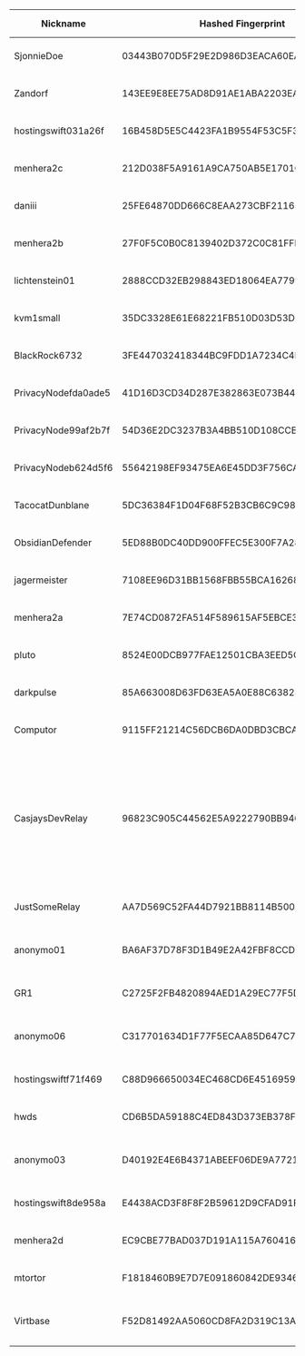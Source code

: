 | Nickname |  Hashed Fingerprint	| Or Addresses | Contact | Running | Flags | Last Seen | First Seen | Last Restarted | Advertised Bandwidth | Platform | Version | Version Status | Recommended Version | Verified hostnames | Exit policy |
|---|---|---|---|---|---|---|---|---|---|---|---|---|---|---|---|
|SjonnieDoe | 03443B070D5F29E2D986D3EACA60EA7FFEEF8C0B | ["84.26.162.164:9001"] | Sjonnie Doe <sjonnie.doe AT 933k dot nl> | true | Running, Valid | 2025-10-22 21:00:00 | 2025-10-22 19:00:00 | 2025-10-22 16:21:16 | 4095939 | Tor 0.4.8.17 on Linux | 0.4.8.17 | recommended | true | ["84-26-162-164.cable.dynamic.v4.ziggo.nl"] | ["reject *:*"]|
|Zandorf | 143EE9E8EE75AD8D91AE1ABA2203EAF5125CADE9 | ["151.33.77.232:9001"] | zandorf@protonmail.com | true | Running, V2Dir, Valid | 2025-10-22 21:00:00 | 2025-10-22 16:00:00 | 2025-10-22 15:22:45 | 0 | Tor 0.4.8.19 on Linux | 0.4.8.19 | recommended | true | N/A | ["reject *:*"]|
|hostingswift031a26f | 16B458D5E5C4423FA1B9554F53C5F3958190E4A4 | ["208.73.202.44:9001","[2604:a00:50:b5:216:3eff:fe30:96df]:9001"] | admin@hostingswift.com | true | Running, V2Dir, Valid | 2025-10-22 21:00:00 | 2025-10-22 05:00:00 | 2025-10-22 04:10:28 | 0 | Tor 0.4.8.17 on Linux | 0.4.8.17 | recommended | true | ["r1.dnsdigi.com"] | ["reject *:*"]|
|menhera2c | 212D038F5A9161A9CA750AB5E1701CF7D34DFE5C | ["43.228.174.251:9003","[2402:3160:f00::1002]:9003"] | Menhera.org <board at menhera dot com> | true | Running, V2Dir, Valid | 2025-10-22 21:00:00 | 2025-10-22 11:00:00 | 2025-10-22 09:43:42 | 0 | Tor 0.4.8.19 on Linux | 0.4.8.19 | recommended | true | ["relay2.tor.menhera.org"] | ["reject *:*"]|
|daniii | 25FE64870DD666C8EAA273CBF2116516E727A71B | ["91.186.49.212:9003"] | fuck.off@gmail.com | true | Running, V2Dir, Valid | 2025-10-22 21:00:00 | 2025-10-22 15:00:00 | 2025-10-22 20:12:41 | 0 | Tor 0.4.8.10 on Linux | 0.4.8.10 | recommended | true | ["pool-212.49.186.91.dynamic.wobline-ip.de"] | ["reject *:*"]|
|menhera2b | 27F0F5C0B0C8139402D372C0C81FFF846D0CBD1D | ["43.228.174.251:9002","[2402:3160:f00::1002]:9002"] | Menhera.org <board at menhera dot com> | true | Running, V2Dir, Valid | 2025-10-22 21:00:00 | 2025-10-22 12:00:00 | 2025-10-22 09:43:42 | 0 | Tor 0.4.8.19 on Linux | 0.4.8.19 | recommended | true | N/A | ["reject *:*"]|
|lichtenstein01 | 2888CCD32EB298843ED18064EA779959785ED17C | ["84.168.118.121:443"] | contact@janic.dev | true | Running, V2Dir, Valid | 2025-10-22 21:00:00 | 2025-10-22 12:00:00 | 2025-10-22 11:21:34 | 0 | Tor 0.4.8.16 on Linux | 0.4.8.16 | recommended | true | ["p54a87679.dip0.t-ipconnect.de"] | ["reject *:*"]|
|kvm1small | 35DC3328E61E68221FB510D03D53DC660FD2CD1C | ["145.79.1.246:443","[2a02:4780:2d:b981::1]:443"] | vincentrex@flounderfantasy.com | true | Running, Valid | 2025-10-22 21:00:00 | 2025-10-22 05:00:00 | 2025-10-22 04:32:36 | 0 | Tor 0.4.8.19 on Linux | 0.4.8.19 | recommended | true | ["srv822974.hstgr.cloud"] | ["reject *:*"]|
|BlackRock6732 | 3FE447032418344BC9FDD1A7234C4DAA1586CC41 | ["38.148.147.164:9001"] | Random Person nobody@tor.org | true | Running, V2Dir, Valid | 2025-10-22 21:00:00 | 2025-10-22 11:00:00 | 2025-10-22 10:47:36 | 0 | Tor 0.4.8.14 on Linux | 0.4.8.14 | recommended | true | ["38-148-147-164.dyn.vnetfiber.com"] | ["reject *:*"]|
|PrivacyNodefda0ade5 | 41D16D3CD34D287E382863E073B446CB9CE8995B | ["45.137.99.248:9001"] | privacy@example.com | true | Running, V2Dir, Valid | 2025-10-22 21:00:00 | 2025-10-22 04:00:00 | 2025-10-22 03:26:36 | 0 | Tor 0.4.8.19 on Linux | 0.4.8.19 | recommended | true | N/A | ["reject *:*"]|
|PrivacyNode99af2b7f | 54D36E2DC3237B3A4BB510D108CCB1F35FAF7F47 | ["93.113.25.164:9001"] | privacy@example.com | true | Running, V2Dir, Valid | 2025-10-22 21:00:00 | 2025-10-22 04:00:00 | 2025-10-22 03:26:12 | 0 | Tor 0.4.8.19 on Linux | 0.4.8.19 | recommended | true | N/A | ["reject *:*"]|
|PrivacyNodeb624d5f6 | 55642198EF93475EA6E45DD3F756CA828CD065C3 | ["82.153.138.135:9001"] | privacy@example.com | true | Running, V2Dir, Valid | 2025-10-22 21:00:00 | 2025-10-22 04:00:00 | 2025-10-22 03:24:15 | 0 | Tor 0.4.8.19 on Linux | 0.4.8.19 | recommended | true | N/A | ["reject *:*"]|
|TacocatDunblane | 5DC36384F1D04F68F52B3CB6C9C9839A12678677 | ["207.81.90.70:443","[2001:569:51fc:6701:2204:656e:ea0b:feed]:443"] | tacocatTor[at]protonmail[dot]com | true | Running, V2Dir, Valid | 2025-10-22 21:00:00 | 2025-10-22 03:00:00 | 2025-10-22 02:37:05 | 0 | Tor 0.4.8.19 on Linux | 0.4.8.19 | recommended | true | ["d207-81-90-70.bchsia.telus.net"] | ["reject *:*"]|
|ObsidianDefender | 5ED88B0DC40DD900FFEC5E300F7A28C6C4481094 | ["89.58.49.219:443","[2a03:4000:68:26f:784b:1aff:fe24:fcd8]:443"] | pxlpro AT tutanota dot com | true | Running, V2Dir, Valid | 2025-10-22 21:00:00 | 2025-10-22 20:00:00 | 2025-10-22 19:48:59 | 0 | Tor 0.4.8.19 on Linux | 0.4.8.19 | recommended | true | ["v2202510307311392173.ultrasrv.de"] | ["reject *:*"]|
|jagermeister | 7108EE96D31BB1568FBB55BCA1626844CF5C979F | ["194.147.95.193:443"] | N/A | true | Running, V2Dir, Valid | 2025-10-22 21:00:00 | 2025-10-22 10:00:00 | 2025-10-22 08:56:23 | 0 | Tor 0.4.8.19 on Linux | 0.4.8.19 | recommended | true | N/A | ["reject *:*"]|
|menhera2a | 7E74CD0872FA514F589615AF5EBCE36F6E7D7A80 | ["43.228.174.251:9001","[2402:3160:f00::1002]:9001"] | Menhera.org <board at menhera dot com> | true | Running, V2Dir, Valid | 2025-10-22 21:00:00 | 2025-10-22 11:00:00 | 2025-10-22 09:43:42 | 0 | Tor 0.4.8.19 on Linux | 0.4.8.19 | recommended | true | ["relay2.tor.menhera.org"] | ["reject *:*"]|
|pluto | 8524E00DCB977FAE12501CBA3EED5C2AA75DFFA2 | ["94.140.115.61:443"] | supersayin1888@gmail.com | true | Running, V2Dir, Valid | 2025-10-22 21:00:00 | 2025-10-22 03:00:00 | 2025-10-22 02:23:46 | 0 | Tor 0.4.8.19 on Linux | 0.4.8.19 | recommended | true | N/A | ["reject *:*"]|
|darkpulse | 85A663008D63FD63EA5A0E88C63823B2164F5DA2 | ["50.5.65.37:9001"] | threathunter25@protonmail.com | true | Running, Valid | 2025-10-22 21:00:00 | 2025-10-22 09:00:00 | 2025-10-22 08:00:48 | 0 | Tor 0.4.8.19 on Linux | 0.4.8.19 | recommended | true | ["ip-50-5-65-37.dynamic.fuse.net"] | ["reject *:*"]|
|Computor | 9115FF21214C56DCB6DA0DBD3CBCAEA5A96FDF77 | ["78.141.239.225:6482","[2a05:f480:1000:753:5400:3ff:fe3f:ccdf]:6482"] | webmaster@computerm.net | false | Running, V2Dir, Valid | 2025-10-22 14:00:00 | 2025-10-22 01:00:00 | 2025-10-22 14:24:39 | 0 | Tor 0.4.8.16 on Linux | 0.4.8.16 | recommended | true | ["computerm.net"] | ["reject *:*"]|
|CasjaysDevRelay | 96823C905C44562E5A9222790BB946DC60DF4A39 | ["82.29.128.145:57001"] | tor-admin@tor.casjay.nl | true | Exit, Running, V2Dir, Valid | 2025-10-22 21:00:00 | 2025-10-22 18:00:00 | 2025-10-22 19:49:35 | 0 | Tor 0.4.8.19 on Linux | 0.4.8.19 | recommended | true | ["pihole.casjay.nl"] | ["reject 0.0.0.0/8:*","reject 169.254.0.0/16:*","reject 127.0.0.0/8:*","reject 192.168.0.0/16:*","reject 10.0.0.0/8:*","reject 172.16.0.0/12:*","reject 82.29.128.145:*","reject *:25","reject *:465","reject *:587","reject *:135-139","accept *:*"]|
|JustSomeRelay | AA7D569C52FA44D7921BB8114B50044E80D179F8 | ["73.116.131.165:9001"] | N/A | true | Running, V2Dir, Valid | 2025-10-22 21:00:00 | 2025-10-22 02:00:00 | 2025-10-22 00:39:19 | 21504 | Tor 0.4.8.18 on Linux | 0.4.8.18 | recommended | true | ["c-73-116-131-165.hsd1.ca.comcast.net"] | ["reject *:*"]|
|anonymo01 | BA6AF37D78F3D1B49E2A42FBF8CCD46E9BD9C334 | ["185.156.174.246:443"] | N/A | true | Fast, Running, V2Dir, Valid | 2025-10-22 21:00:00 | 2025-10-22 09:00:00 | 2025-10-22 17:55:39 | 8604672 | Tor 0.4.8.19 on Linux | 0.4.8.19 | recommended | true | N/A | ["reject *:*"]|
|GR1 | C2725F2FB4820894AED1A29EC77F5D976FBB2695 | ["31.59.121.178:9001"] | quack_askew590@simplelogin.com | true | Running, V2Dir, Valid | 2025-10-22 21:00:00 | 2025-10-22 14:00:00 | 2025-10-22 13:42:08 | 0 | Tor 0.4.8.17 on Linux | 0.4.8.17 | recommended | true | N/A | ["reject *:*"]|
|anonymo06 | C317701634D1F77F5ECAA85D647C7434B1999716 | ["185.156.174.238:443"] | N/A | true | Fast, Running, V2Dir, Valid | 2025-10-22 21:00:00 | 2025-10-22 09:00:00 | 2025-10-22 17:55:42 | 7166976 | Tor 0.4.8.19 on Linux | 0.4.8.19 | recommended | true | N/A | ["reject *:*"]|
|hostingswiftf71f469 | C88D966650034EC468CD6E45169598101529BCD2 | ["69.164.255.52:9001","[2604:a00:101:e:216:3eff:fe30:96e0]:9001"] | admin@hostingswift.com | true | Running, V2Dir, Valid | 2025-10-22 21:00:00 | 2025-10-22 05:00:00 | 2025-10-22 04:11:03 | 0 | Tor 0.4.8.17 on Linux | 0.4.8.17 | recommended | true | ["r2.dnsdigi.com"] | ["reject *:*"]|
|hwds | CD6B5DA59188C4ED843D373EB378F89341C6BA9E | ["18.18.82.17:9001"] | 0xE12ECD2E Nicola Ferralis <feranick AT hotmail dot com> | true | Running, V2Dir, Valid | 2025-10-22 21:00:00 | 2025-10-22 21:00:00 | 2025-10-22 20:27:34 | 137216 | Tor 0.4.8.19 on Linux | 0.4.8.19 | recommended | true | ["bomboloni.mit.edu"] | ["reject *:*"]|
|anonymo03 | D40192E4E6B4371ABEEF06DE9A7721AEEAD51590 | ["185.156.174.254:443"] | N/A | true | Fast, Running, V2Dir, Valid | 2025-10-22 21:00:00 | 2025-10-22 09:00:00 | 2025-10-22 08:21:37 | 6962733 | Tor 0.4.8.19 on Linux | 0.4.8.19 | recommended | true | N/A | ["reject *:*"]|
|hostingswift8de958a | E4438ACD3F8F8F2B59612D9CFAD91F59572E6937 | ["69.164.249.216:9001","[2604:a00:2df0:2:216:3eff:fe30:96e8]:9001"] | admin@hostingswift.com | true | Running, V2Dir, Valid | 2025-10-22 21:00:00 | 2025-10-22 05:00:00 | 2025-10-22 04:11:31 | 0 | Tor 0.4.8.17 on Linux | 0.4.8.17 | recommended | true | ["r3.dnsdigi.com"] | ["reject *:*"]|
|menhera2d | EC9CBE77BAD037D191A115A760416EC0E97B83D2 | ["43.228.174.251:9004","[2402:3160:f00::1002]:9004"] | Menhera.org <board at menhera dot com> | true | Running, V2Dir, Valid | 2025-10-22 21:00:00 | 2025-10-22 11:00:00 | 2025-10-22 09:43:42 | 0 | Tor 0.4.8.19 on Linux | 0.4.8.19 | recommended | true | ["relay2.tor.menhera.org"] | ["reject *:*"]|
|mtortor | F1818460B9E7D7E091860842DE93467F9CA2218D | ["222.227.188.186:9001"] | g@8.com | true | Running, V2Dir, Valid | 2025-10-22 21:00:00 | 2025-10-22 09:00:00 | 2025-10-22 08:21:21 | 65536 | Tor 0.4.8.19 on Linux | 0.4.8.19 | recommended | true | ["KHP222227188186.ppp-bb.dion.ne.jp"] | ["reject *:*"]|
|Virtbase | F52D81492AA5060CD8FA2D319C13A039FE41EDDF | ["45.142.183.150:443"] | Virtbase <abuse@virtbase.com> email:abuse[]virtbase.com abuse:abuse[]virtbase.com url:virtbase.com | true | Running, Valid | 2025-10-22 21:00:00 | 2025-10-22 15:00:00 | 2025-10-22 14:22:40 | 0 | Tor 0.4.8.16 on Linux | 0.4.8.16 | recommended | true | ["tor-relay-1.virtbase.com"] | ["reject *:*"]|
